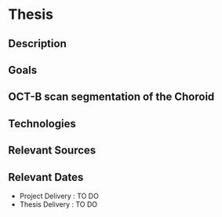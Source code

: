 # Thesis

## Description

## Goals

## OCT-B scan segmentation of the Choroid

## Technologies

## Relevant Sources

## Relevant Dates
- Project Delivery : TO DO
- Thesis Delivery : TO DO 

